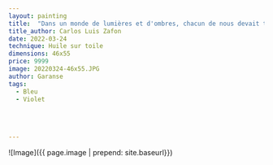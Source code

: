 ```yaml
---
layout: painting
title:  "Dans un monde de lumières et d'ombres, chacun de nous devait trouver son propre chemin." 
title_author: Carlos Luis Zafon   
date: 2022-03-24
technique: Huile sur toile
dimensions: 46x55
price: 9999
image: 20220324-46x55.JPG
author: Garanse
tags:
  - Bleu
  - Violet
 
  
  
  
---
```

![Image]({{ page.image | prepend: site.baseurl}})

